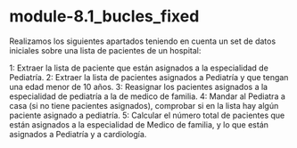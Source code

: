 # module-8.1_bucles_fixed
Realizamos los siguientes apartados teniendo en cuenta un set de datos iniciales sobre una lista de pacientes de un hospital:

1: Extraer la lista de paciente que están asignados a la especialidad de Pediatría.
2: Extraer la lista de pacientes asignados a Pediatría y que tengan una edad menor de 10 años.
3: Reasignar los pacientes asignados a la especialidad de pediatría a la de medico de familia.
4: Mandar al Pediatra a casa (si no tiene pacientes asignados), comprobar si en la lista hay algún paciente asignado a pediatría.
5: Calcular el número total de pacientes que están asignados a la especialidad de Medico de familia, y lo que están asignados a Pediatría y a cardiología.